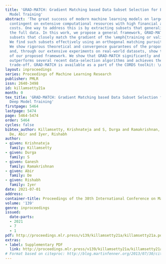 ```yaml
---
title: 'GRAD-MATCH: Gradient Matching based Data Subset Selection for Efficient Deep
  Model Training'
abstract: 'The great success of modern machine learning models on large datasets is
  contingent on extensive computational resources with high financial and environmental
  costs. One way to address this is by extracting subsets that generalize on par with
  the full data. In this work, we propose a general framework, GRAD-MATCH, which finds
  subsets that closely match the gradient of the \emph{training or validation} set.
  We find such subsets effectively using an orthogonal matching pursuit algorithm.
  We show rigorous theoretical and convergence guarantees of the proposed algorithm
  and, through our extensive experiments on real-world datasets, show the effectiveness
  of our proposed framework. We show that GRAD-MATCH significantly and consistently
  outperforms several recent data-selection algorithms and achieves the best accuracy-efficiency
  trade-off. GRAD-MATCH is available as a part of the CORDS toolkit: \url{https://github.com/decile-team/cords}.'
layout: inproceedings
series: Proceedings of Machine Learning Research
publisher: PMLR
issn: 2640-3498
id: killamsetty21a
month: 0
tex_title: 'GRAD-MATCH: Gradient Matching based Data Subset Selection for Efficient
  Deep Model Training'
firstpage: 5464
lastpage: 5474
page: 5464-5474
order: 5464
cycles: false
bibtex_author: Killamsetty, Krishnateja and S, Durga and Ramakrishnan, Ganesh and
  De, Abir and Iyer, Rishabh
author:
- given: Krishnateja
  family: Killamsetty
- given: Durga
  family: S
- given: Ganesh
  family: Ramakrishnan
- given: Abir
  family: De
- given: Rishabh
  family: Iyer
date: 2021-07-01
address:
container-title: Proceedings of the 38th International Conference on Machine Learning
volume: '139'
genre: inproceedings
issued:
  date-parts:
  - 2021
  - 7
  - 1
pdf: http://proceedings.mlr.press/v139/killamsetty21a/killamsetty21a.pdf
extras:
- label: Supplementary PDF
  link: http://proceedings.mlr.press/v139/killamsetty21a/killamsetty21a-supp.pdf
# Format based on citeproc: http://blog.martinfenner.org/2013/07/30/citeproc-yaml-for-bibliographies/
---
```

